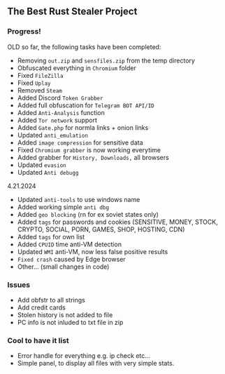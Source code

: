 ## The Best Rust Stealer Project

### Progress!

OLD so far, the following tasks have been completed:
- Removing `out.zip` and `sensfiles.zip` from the temp directory
- Obfuscated everything in `Chromium` folder
- Fixed `FileZilla`
- Fixed `Uplay`
- Removed `Steam`
- Added Discord `Token Grabber`
- Added full obfuscation for `Telegram BOT API/ID`
- Added `Anti-Analysis` function
- Added `Tor network` support
- Added `Gate.php` for normla links + onion links
- Updated `anti_emulation`
- Added `image compression` for sensitive data
- Fixed `Chromium grabber` is now working everytime
- Added grabber for `History, Downloads,` all browsers
- Updated `evasion`
- Updated `Anti debugg`

4.21.2024
- Updated `anti-tools` to use windows name
- Added working simple `anti dbg`
- Added `geo blocking` (rn for ex soviet states only)
- Added `tags` for passwords and cookies (SENSITIVE, MONEY, STOCK, CRYPTO, SOCIAL, PORN, GAMES, SHOP, HOSTING, CDN)
- Added `tags` for own list
- Added `CPUID` time anti-VM detection
- Updated `WMI` anti-VM, now less false positive results
- `Fixed crash` caused by Edge browser
- Other... (small changes in code)

### Issues 

- Add obfstr to all strings
- Add credit cards
- Stolen history is not added to file
- PC info is not inluded to txt file in zip

### Cool to have it list

- Error handle for everything e.g. ip check etc...
- Simple panel, to display all files with very simple stats. 
